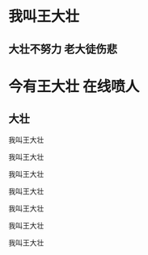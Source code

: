 # 我叫王大壮

## 大壮不努力 老大徒伤悲

#  今有王大壮  在线喷人

##  大壮



我叫王大壮

我叫王大壮

我叫王大壮

我叫王大壮

我叫王大壮

我叫王大壮

我叫王大壮

